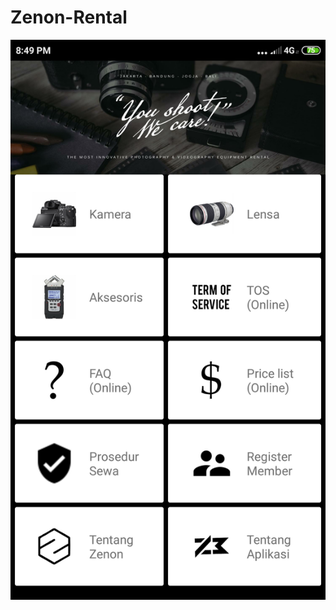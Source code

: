 # Zenon-Rental

![alt text](https://github.com/16110279/Zenon-Rental/blob/master/Screenshot/Main.png)
